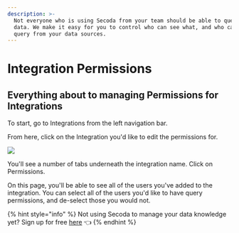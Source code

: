 ```yaml
---
description: >-
  Not everyone who is using Secoda from your team should be able to query your
  data. We make it easy for you to control who can see what, and who can run a
  query from your data sources.
---
```


# Integration Permissions

## **Everything about to managing** Permissions **for Integrations** <a href="#h_3a4bfd6458" id="h_3a4bfd6458"></a>

To start, go to Integrations from the left navigation bar.&#x20;

From here, click on the Integration you'd like to edit the permissions for.&#x20;

![](<https://secoda-public-media-assets.s3.amazonaws.com/Screen%20Shot%202022-04-11%20at%2010.15.38%20PM.png>)

You'll see a number of tabs underneath the integration name. Click on Permissions.&#x20;

On this page, you'll be able to see all of the users you've added to the integration. You can select all of the users you'd like to have query permissions, and de-select those you would not.&#x20;

{% hint style="info" %}
Not using Secoda to manage your data knowledge yet? Sign up for free [here](https://app.secoda.co) 👈
{% endhint %}
